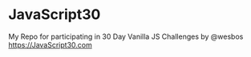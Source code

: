 # JavaScript30
My Repo for participating in 30 Day Vanilla JS Challenges by @wesbos https://JavaScript30.com
